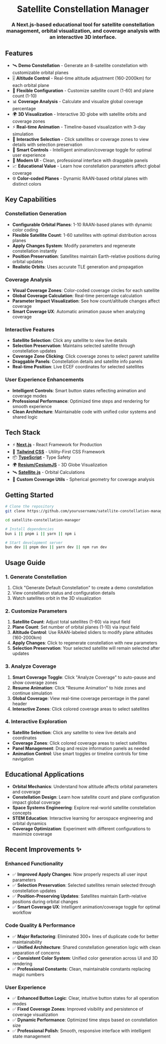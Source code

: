<div align=center>

# Satellite Constellation Manager

### A Next.js-based educational tool for satellite constellation management, orbital visualization, and coverage analysis with an interactive 3D interface.

</div>

## Features

- 🛰️ **Demo Constellation** - Generate an 8-satellite constellation with customizable orbital planes
- 🎚️ **Altitude Control** - Real-time altitude adjustment (160-2000km) for each orbital plane
- 🔢 **Flexible Configuration** - Customize satellite count (1-60) and plane count (1-10) 
- 📊 **Coverage Analysis** - Calculate and visualize global coverage percentage
- 🌍 **3D Visualization** - Interactive 3D globe with satellite orbits and coverage zones
- ⚡ **Real-time Animation** - Timeline-based visualization with 3-day simulation
- 🎯 **Interactive Selection** - Click satellites or coverage zones to view details with selection preservation
- 🧠 **Smart Controls** - Intelligent animation/coverage toggle for optimal user experience
- 🎨 **Modern UI** - Clean, professional interface with draggable panels
- 📈 **Educational Value** - Learn how constellation parameters affect global coverage
- 🌐 **Color-coded Planes** - Dynamic RAAN-based orbital planes with distinct colors

## Key Capabilities

### **Constellation Generation**
- **Configurable Orbital Planes**: 1-10 RAAN-based planes with dynamic color coding
- **Flexible Satellite Count**: 1-60 satellites with optimal distribution across planes
- **Apply Changes System**: Modify parameters and regenerate constellation instantly
- **Position Preservation**: Satellites maintain Earth-relative positions during orbital updates
- **Realistic Orbits**: Uses accurate TLE generation and propagation

### **Coverage Analysis**
- **Visual Coverage Zones**: Color-coded coverage circles for each satellite
- **Global Coverage Calculation**: Real-time percentage calculation
- **Parameter Impact Visualization**: See how count/altitude changes affect coverage
- **Smart Coverage UX**: Automatic animation pause when analyzing coverage

### **Interactive Features**
- **Satellite Selection**: Click any satellite to view live details
- **Selection Preservation**: Maintains selected satellite through constellation updates
- **Coverage Zone Clicking**: Click coverage zones to select parent satellite
- **Draggable Panels**: Constellation details and satellite info panels
- **Real-time Position**: Live ECEF coordinates for selected satellites

### **User Experience Enhancements**
- **Intelligent Controls**: Smart button states reflecting animation and coverage modes
- **Professional Performance**: Optimized time steps and rendering for smooth experience
- **Clean Architecture**: Maintainable code with unified color systems and shared logic

## Tech Stack

- ⚡ **[Next.js](https://nextjs.org/)** - React Framework for Production
- 🎨 **[Tailwind CSS](https://tailwindcss.com/)** - Utility-First CSS Framework
- 📦 **[TypeScript](https://www.typescriptlang.org/)** - Type Safety
- 🌍 **[Resium/CesiumJS](https://resium.darwineducation.com/)** - 3D Globe Visualization
- 🛰️ **[Satellite.js](https://github.com/shashwatak/satellite-js)** - Orbital Calculations
- 📐 **Custom Coverage Utils** - Spherical geometry for coverage analysis

## Getting Started

```bash
# Clone the repository
git clone https://github.com/yourusername/satellite-constellation-manager.git

cd satellite-constellation-manager

# Install dependencies
bun i || pnpm i || yarn || npm i

# Start development server
bun dev || pnpm dev || yarn dev || npm run dev
```

## Usage Guide

### **1. Generate Constellation**
1. Click "Generate Default Constellation" to create a demo constellation
2. View constellation status and configuration details
3. Watch satellites orbit in the 3D visualization

### **2. Customize Parameters**
1. **Satellite Count**: Adjust total satellites (1-60) via input field
2. **Plane Count**: Set number of orbital planes (1-10) via input field
3. **Altitude Control**: Use RAAN-labeled sliders to modify plane altitudes (160-2000km)
4. **Apply Changes**: Click to regenerate constellation with new parameters
5. **Selection Preservation**: Your selected satellite will remain selected after updates

### **3. Analyze Coverage**
1. **Smart Coverage Toggle**: Click "Analyze Coverage" to auto-pause and show coverage zones
2. **Resume Animation**: Click "Resume Animation" to hide zones and continue simulation
3. **Global Coverage**: View real-time coverage percentage in the panel header
4. **Interactive Zones**: Click colored coverage areas to select satellites

### **4. Interactive Exploration**
- **Satellite Selection**: Click any satellite to view live details and coordinates
- **Coverage Zones**: Click colored coverage areas to select satellites
- **Panel Management**: Drag and resize information panels as needed
- **Animation Control**: Use smart toggles or timeline controls for time navigation

## Educational Applications

- **Orbital Mechanics**: Understand how altitude affects orbital parameters and coverage
- **Constellation Design**: Learn how satellite count and plane configuration impact global coverage
- **Space Systems Engineering**: Explore real-world satellite constellation concepts
- **STEM Education**: Interactive learning for aerospace engineering and orbital dynamics
- **Coverage Optimization**: Experiment with different configurations to maximize coverage

## Recent Improvements ✨

### **Enhanced Functionality**
- ✅ **Improved Apply Changes**: Now properly respects all user input parameters
- ✅ **Selection Preservation**: Selected satellites remain selected through constellation updates  
- ✅ **Position-Preserving Updates**: Satellites maintain Earth-relative positions during orbital changes
- ✅ **Smart Coverage UX**: Intelligent animation/coverage toggle for optimal workflow

### **Code Quality & Performance**
- ✅ **Major Refactoring**: Eliminated 300+ lines of duplicate code for better maintainability
- ✅ **Unified Architecture**: Shared constellation generation logic with clean separation of concerns
- ✅ **Consistent Color System**: Unified color generation across UI and 3D rendering
- ✅ **Professional Constants**: Clean, maintainable constants replacing magic numbers

### **User Experience**
- ✅ **Enhanced Button Logic**: Clear, intuitive button states for all operation modes
- ✅ **Fixed Coverage Zones**: Improved visibility and persistence of coverage visualization
- ✅ **Dynamic Performance**: Optimized time steps based on constellation size
- ✅ **Professional Polish**: Smooth, responsive interface with intelligent state management
